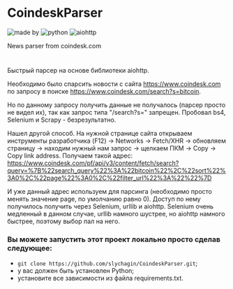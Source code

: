 # CoindeskParser
![made by](https://img.shields.io/badge/made_by-slychagin-green)
![python](https://img.shields.io/badge/python-v3.10.5-blue)
![aiohttp](https://img.shields.io/badge/aiohttp-v3.8.4-red)

News parser from coindesk.com
#
Быстрый парсер на основе библиотеки aiohttp.

Необходимо было спарсить новости с сайта https://www.coindesk.com
по запросу в поиске https://www.coindesk.com/search?s=bitcoin.

Но по данному запросу получить данные не получалось (парсер просто не видел их), так как запрос типа "/search?s=" запрещен.
Пробовал bs4, Selenium и Scrapy - безрезультатно.

Нашел другой способ.
На нужной странице сайта открываем инструменты разработчика (F12) -> Networks -> Fetch/XHR -> обновляем страницу ->
находим нужный нам запрос -> щелкаем ПКМ -> Copy -> Copy link address.
Получаем такой адрес:
https://www.coindesk.com/pf/api/v3/content/fetch/search?query=%7B%22search_query%22%3A%22bitcoin%22%2C%22sort%22%3A0%2C%22page%22%3A0%2C%22filter_url%22%3A%22%22%7D

И уже данный адрес используем для парсинга (необходимо просто менять значение page, по умолчанию равно 0).
Доступ по нему получилось получить через Selenium, urllib и aiohttp.
Selenium очень медленный в данном случае, urllib намного шустрее, но aiohttp намного быстрее, поэтому выбор пал на него.

### Вы можете запустить этот проект локально просто сделав следующее:
- `git clone https://github.com/slychagin/CoindeskParser.git`;
- у вас должен быть установлен Python;
- установите все зависимости из файла requirements.txt.
